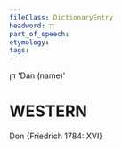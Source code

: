 ```yaml
---
fileClass: DictionaryEntry
headword: דן
part_of_speech: 
etymology: 
tags: 
---
```

דן
'Dan (name)'

WESTERN
========

Don {Friedrich 1784: XVI}